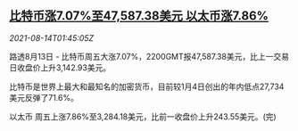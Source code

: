 <!--1628906463000-->
[比特币涨7.07%至47,587.38美元 以太币涨7.86%](https://cn.reuters.com/article/bitcoin-ether-price-rise-0814-idCNKBS2FF01K)
------

<div><i>2021-08-14T01:45:05Z</i></div><p>路透8月13日 - 比特币周五大涨7.07%，2200GMT报47,587.38美元，比上一交易日收盘价上升3,142.93美元。</p><p>比特币是世界上最大和最知名的加密货币，目前较1月4日创出的年内低点27,734美元反弹了71.6%。</p><p>以太币 周五上涨7.86%至3,284.18美元，比前一收盘价上升243.55美元。(完)</p>
